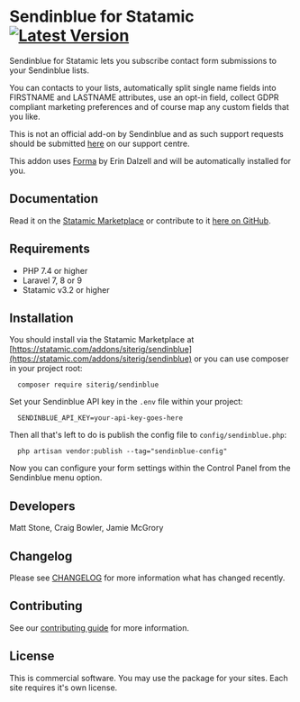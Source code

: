 # Sendinblue for Statamic [![Latest Version](https://img.shields.io/github/release/siterig/statamic-sendinblue.svg?style=flat-square)](https://github.com/siterig/statamic-sendinblue/releases)

Sendinblue for Statamic lets you subscribe contact form submissions to your Sendinblue lists.

You can contacts to your lists, automatically split single name fields into FIRSTNAME and LASTNAME attributes, use an opt-in field, collect GDPR compliant marketing preferences and of course map any custom fields that you like.

This is not an official add-on by Sendinblue and as such support requests should be submitted [here](https://rockandscissor.atlassian.net/servicedesk/customer/portal/2) on our support centre.

This addon uses [Forma](https://statamic.com/addons/silentz/forma) by Erin Dalzell and will be automatically installed for you.


## Documentation

Read it on the [Statamic Marketplace](https://statamic.com/addons/siterig/sendinblue/docs) or contribute to it [here on GitHub](DOCUMENTATION.md).


## Requirements

* PHP 7.4 or higher
* Laravel 7, 8 or 9
* Statamic v3.2 or higher


## Installation

You should install via the Statamic Marketplace at [https://statamic.com/addons/siterig/sendinblue](https://statamic.com/addons/siterig/sendinblue) or you can use composer in your project root:

```
  composer require siterig/sendinblue
```

Set your Sendinblue API key in the `.env` file within your project:

```
  SENDINBLUE_API_KEY=your-api-key-goes-here
```

Then all that's left to do is publish the config file to `config/sendinblue.php`:

```
  php artisan vendor:publish --tag="sendinblue-config"
```

Now you can configure your form settings within the Control Panel from the Sendinblue menu option.


## Developers

Matt Stone, Craig Bowler, Jamie McGrory


## Changelog

Please see [CHANGELOG](CHANGELOG.md) for more information what has changed recently.


## Contributing

See our [contributing guide](CONTRIBUTING.md) for more information.


## License

This is commercial software. You may use the package for your sites. Each site requires it's own license.
